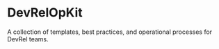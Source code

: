 # DevRelOpKit
A collection of templates, best practices, and operational processes for DevRel teams.
